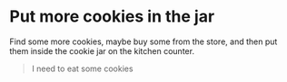 # Put more cookies in the jar

Find some more cookies, maybe buy some from the store, and then put them inside the cookie jar on the kitchen counter. 

> I need to eat some cookies